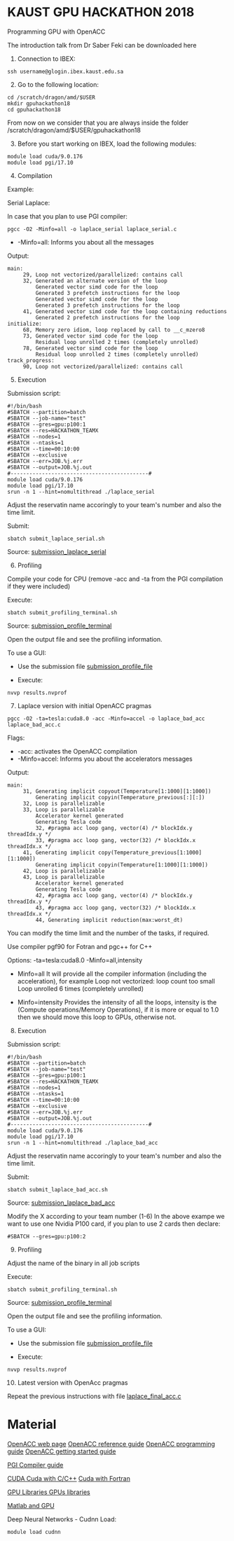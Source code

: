 # KAUST GPU HACKATHON 2018

Programming GPU with OpenACC

The introduction talk from Dr Saber Feki can be downloaded here

1. Connection to IBEX:

```
ssh username@glogin.ibex.kaust.edu.sa
```

2. Go to the following location:

```
cd /scratch/dragon/amd/$USER 
mkdir gpuhackathon18 
cd gpuhackathon18
```

From now on we consider that you are always inside the folder /scratch/dragon/amd/$USER/gpuhackathon18

3. Before you start working on IBEX, load the following modules:

```
module load cuda/9.0.176
module load pgi/17.10 
```

4. Compilation

Example:

Serial Laplace:

In case that you plan to use PGI compiler:
```
pgcc -O2 -Minfo=all -o laplace_serial laplace_serial.c
```
* -Minfo=all: Informs you about all the messages 

Output:
```
main:
     29, Loop not vectorized/parallelized: contains call
     32, Generated an alternate version of the loop
         Generated vector simd code for the loop
         Generated 3 prefetch instructions for the loop
         Generated vector simd code for the loop
         Generated 3 prefetch instructions for the loop
     41, Generated vector simd code for the loop containing reductions
         Generated 2 prefetch instructions for the loop
initialize:
     68, Memory zero idiom, loop replaced by call to __c_mzero8
     73, Generated vector simd code for the loop
         Residual loop unrolled 2 times (completely unrolled)
     78, Generated vector simd code for the loop
         Residual loop unrolled 2 times (completely unrolled)
track_progress:
     90, Loop not vectorized/parallelized: contains call
```

5. Execution

Submission script:
```
#!/bin/bash 
#SBATCH --partition=batch 
#SBATCH --job-name="test" 
#SBATCH --gres=gpu:p100:1
#SBATCH --res=HACKATHON_TEAMX
#SBATCH --nodes=1 
#SBATCH --ntasks=1
#SBATCH --time=00:10:00 
#SBATCH --exclusive 
#SBATCH --err=JOB.%j.err 
#SBATCH --output=JOB.%j.out 
#--------------------------------------------# 
module load cuda/9.0.176
module load pgi/17.10
srun -n 1 --hint=nomultithread ./laplace_serial
```
Adjust the reservatin name accoringly to your team's number and also the time limit.

Submit:
```
sbatch submit_laplace_serial.sh
```

Source: [submission_laplace_serial](submit_laplace_serial.sh)

6. Profiling

Compile your code for CPU (remove -acc and -ta from the PGI compilation if they were included)

Execute:
```
sbatch submit_profiling_terminal.sh
```
Source: [submission_profile_terminal](submit_profile_terminal.sh)

Open the output file and see the profiling information.

To use a GUI:
* Use the submission file [submission_profile_file](submit_profile_file.sh)

* Execute:
```
nvvp results.nvprof
```

7. Laplace version with initial OpenACC pragmas

```
pgcc -O2 -ta=tesla:cuda8.0 -acc -Minfo=accel -o laplace_bad_acc laplace_bad_acc.c
```
Flags:
* -acc: activates the OpenACC compilation
* -Minfo=accel: Informs you about the accelerators messages 

Output:
```
main:
     31, Generating implicit copyout(Temperature[1:1000][1:1000])
         Generating implicit copyin(Temperature_previous[:][:])
     32, Loop is parallelizable
     33, Loop is parallelizable
         Accelerator kernel generated
         Generating Tesla code
         32, #pragma acc loop gang, vector(4) /* blockIdx.y threadIdx.y */
         33, #pragma acc loop gang, vector(32) /* blockIdx.x threadIdx.x */
     41, Generating implicit copy(Temperature_previous[1:1000][1:1000])
         Generating implicit copyin(Temperature[1:1000][1:1000])
     42, Loop is parallelizable
     43, Loop is parallelizable
         Accelerator kernel generated
         Generating Tesla code
         42, #pragma acc loop gang, vector(4) /* blockIdx.y threadIdx.y */
         43, #pragma acc loop gang, vector(32) /* blockIdx.x threadIdx.x */
         44, Generating implicit reduction(max:worst_dt)
```
You can modify the time limit and the number of the tasks, if required.

Use compiler pgf90 for Fotran and pgc++ for C++

Options: -ta=tesla:cuda8.0 -Minfo=all,intensity


* Minfo=all
It will provide all the compiler information (including the acceleration), for example
Loop not vectorized: loop count too small
Loop unrolled 6 times (completely unrolled)

* Minfo=intensity
Provides the intensity of all the loops, intensity is the (Compute operations/Memory Operations), if it is more or equal to 1.0 then we should move this loop to GPUs, otherwise not.


8. Execution

Submission script:
```
#!/bin/bash 
#SBATCH --partition=batch 
#SBATCH --job-name="test" 
#SBATCH --gres=gpu:p100:1
#SBATCH --res=HACKATHON_TEAMX
#SBATCH --nodes=1 
#SBATCH --ntasks=1
#SBATCH --time=00:10:00 
#SBATCH --exclusive 
#SBATCH --err=JOB.%j.err 
#SBATCH --output=JOB.%j.out 
#--------------------------------------------# 
module load cuda/9.0.176
module load pgi/17.10
srun -n 1 --hint=nomultithread ./laplace_bad_acc
```
Adjust the reservatin name accoringly to your team's number and also the time limit.

Submit:
```
sbatch submit_laplace_bad_acc.sh
```

Source: [submission_laplace_bad_acc](submit_laplace_bad_acc.sh)


Modify the X according to your team number (1-6)
In the above exampe we want to use one Nvidia P100 card, if you plan to use 2 cards then declare:

```
#SBATCH --gres=gpu:p100:2
```

9. Profiling

Adjust the name of the binary in all job scripts

Execute:
```
sbatch submit_profiling_terminal.sh
```
Source: [submission_profile_terminal](submit_profile_terminal.sh)

Open the output file and see the profiling information.

To use a GUI:
* Use the submission file [submission_profile_file](submit_profile_file.sh)

* Execute:
```
nvvp results.nvprof
```

10. Latest version with OpenAcc pragmas

Repeat the previous instructions with file [laplace_final_acc.c](laplace_final_acc.c)

# Material
[OpenACC web page](https://www.openacc.org)
[OpenACC reference guide](https://www.openacc.org/sites/default/files/inline-files/OpenACC%20API%202.6%20Reference%20Guide.pdf)
[OpenACC programming guide](https://www.openacc.org/sites/default/files/inline-files/OpenACC_Programming_Guide_0.pdf)
[OpenACC getting started guide](http://www.pgroup.com/doc/openacc17_gs.pdf)

[PGI	Compiler guide](http://www.pgroup.com/resources/docs/18.1/pdf/pgi18ug-x86.pdf)

[CUDA	Cuda with C/C++](https://developer.nvidia.com/how-to-cuda-c-cpp)
[Cuda with Fortran](https://developer.nvidia.com/cuda-fortran)

[GPU Libraries	GPUs libraries](https://developer.nvidia.com/how-to-cuda-libraries)

[Matlab and GPU](https://developer.nvidia.com/matlab-cuda)


Deep Neural Networks - Cudnn
Load:
```
module load cudnn
```



